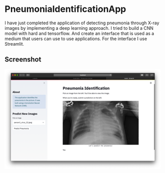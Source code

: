# PneumoniaIdentificationApp
I have just completed the application of detecting pneumonia through X-ray images by implementing a deep learning approach. I tried to build a CNN model with hard and tensorflow. And create an interface that is used as a medium that users can use to use applications. For the interface I use Streamlit.

## Screenshot
<img src="Tampilan.png">
